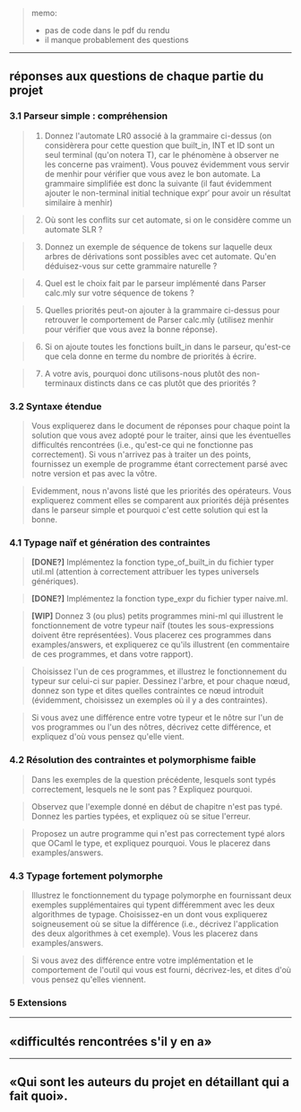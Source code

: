 > memo:
>
> - pas de code dans le pdf du rendu
> - il manque probablement des questions

---

## réponses aux questions de chaque partie du projet

### 3.1 Parseur simple : compréhension

> 1. Donnez l'automate LR0 associé à la grammaire ci-dessus (on considèrera
>    pour cette question que built_in, INT et ID sont un seul terminal (qu'on
>    notera T), car le phénomène à observer ne les concerne pas vraiment).
>    Vous pouvez évidemment vous servir de menhir pour vérifier que vous avez le
>    bon automate. La grammaire simplifiée est donc la suivante (il faut évidemment
>    ajouter le non-terminal initial technique expr′ pour avoir un résultat
>    similaire à menhir)

> 2. Où sont les conflits sur cet automate, si on le considère comme un automate
>    SLR ?

> 3. Donnez un exemple de séquence de tokens sur laquelle deux arbres de
>    dérivations sont possibles avec cet automate. Qu'en déduisez-vous sur cette
>    grammaire naturelle ?

> 4. Quel est le choix fait par le parseur implémenté dans Parser calc.mly
>    sur votre séquence de tokens ?

> 5. Quelles priorités peut-on ajouter à la grammaire ci-dessus pour retrouver
>    le comportement de Parser calc.mly (utilisez menhir pour vérifier que vous
>    avez la bonne réponse).

> 6. Si on ajoute toutes les fonctions built_in dans le parseur, qu'est-ce que
>    cela donne en terme du nombre de priorités à écrire.

> 7. A votre avis, pourquoi donc utilisons-nous plutôt des non-terminaux
>    distincts dans ce cas plutôt que des priorités ?

### 3.2 Syntaxe étendue

> Vous expliquerez dans le document de réponses pour chaque point la solution
> que vous avez adopté pour le traiter, ainsi que les éventuelles difficultés
> rencontrées (i.e., qu'est-ce qui ne fonctionne pas correctement). Si vous
> n'arrivez pas à traiter un des points, fournissez un exemple de programme
> étant correctement parsé avec notre version et pas avec la vôtre.

> Evidemment, nous n'avons listé que les priorités des opérateurs. Vous
> expliquerez comment elles se comparent aux priorités déjà présentes dans le
> parseur simple et pourquoi c'est cette solution qui est la bonne.

### 4.1 Typage naïf et génération des contraintes

> **[DONE?]**
> Implémentez la fonction type_of_built_in du fichier typer util.ml (attention à correctement attribuer les types universels génériques).

> **[DONE?]**
> Implémentez la fonction type_expr du fichier typer naive.ml.

> **[WIP]**
> Donnez 3 (ou plus) petits programmes mini-ml qui illustrent le fonctionnement
> de votre typeur naïf (toutes les sous-expressions doivent être représentées).
> Vous placerez ces programmes dans examples/answers, et expliquerez ce qu'ils
> illustrent (en commentaire de ces programmes, et dans votre rapport).

> Choisissez l'un de ces programmes, et illustrez le fonctionnement du typeur
> sur celui-ci sur papier. Dessinez l'arbre, et pour chaque nœud, donnez son
> type et dites quelles contraintes ce nœud introduit (évidemment, choisissez un
> exemples où il y a des contraintes).

> Si vous avez une différence entre votre typeur et le nôtre sur l'un de vos
> programmes ou l'un des nôtres, décrivez cette différence, et expliquez d'où
> vous pensez qu'elle vient.

### 4.2 Résolution des contraintes et polymorphisme faible

> Dans les exemples de la question précédente, lesquels sont typés correctement,
> lesquels ne le sont pas ? Expliquez pourquoi.

> Observez que l'exemple donné en début de chapitre n'est pas typé. Donnez les
> parties typées, et expliquez où se situe l'erreur.

> Proposez un autre programme qui n'est pas correctement typé alors que OCaml le
> type, et expliquez pourquoi. Vous le placerez dans examples/answers.

### 4.3 Typage fortement polymorphe

> Illustrez le fonctionnement du typage polymorphe en fournissant deux exemples
> supplémentaires qui typent différemment avec les deux algorithmes de typage.
> Choisissez-en un dont vous expliquerez soigneusement où se situe la différence
> (i.e., décrivez l'application des deux algorithmes à cet exemple). Vous les
> placerez dans examples/answers.

> Si vous avez des différence entre votre implémentation et le comportement de
> l'outil qui vous est fourni, décrivez-les, et dites d'où vous pensez qu'elles
> viennent.

### 5 Extensions

---

## «difficultés rencontrées s'il y en a»

---

## «Qui sont les auteurs du projet en détaillant qui a fait quoi».
